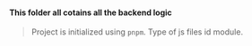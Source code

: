 #### This folder all cotains all the backend logic

> Project is initialized using ```pnpm```.
> Type of js files id module.